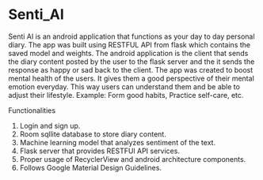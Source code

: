 # Senti_AI
Senti AI is an android application that functions as your day to day personal diary. The app was built using RESTFUL API from flask which contains the saved model and weights. The android application is the client that sends the diary content posted by the user to the flask server and the it sends the response as happy or sad back to the client. The app was created to boost mental health of the users. It gives them a good perspective of their mental emotion everyday. This way users can understand them and be able to adjust their lifestyle. Example: Form good habits, Practice self-care, etc.

Functionalities
1. Login and sign up.
2. Room sqllite database to store diary content.
3. Machine learning model that analyzes sentiment of the text.
4. Flask server that provides RESTFUl API services.
5. Proper usage of RecyclerView and android architecture components.
6. Follows Google Material Design Guidelines.
